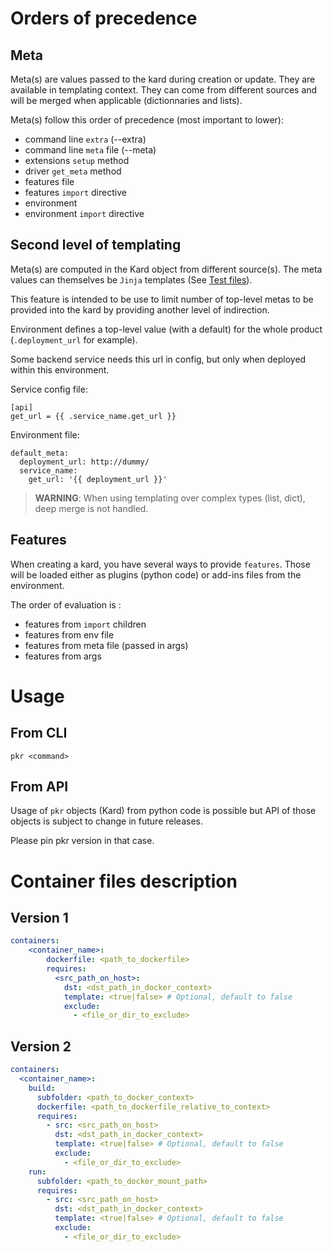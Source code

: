 # Orders of precedence

## Meta
Meta(s) are values passed to the kard during creation or update. They are available in templating context. They can come from different sources and will be merged when applicable (dictionnaries and lists).

Meta(s) follow this order of precedence (most important to lower):
 * command line `extra` (--extra)
 * command line `meta` file (--meta)
 * extensions `setup` method
 * driver `get_meta` method
 * features file
 * features `import` directive
 * environment
 * environment `import` directive

## Second level of templating

Meta(s) are computed in the Kard object from different source(s). The meta values can themselves be `Jinja` templates (See [Test files](../test/files/path1/env/dev/env.yml)).

This feature is intended to be use to limit number of top-level metas to be provided into the kard by providing another level of indirection.

Environment defines a top-level value (with a default) for the whole product (`.deployment_url` for example).

Some backend service needs this url in config, but only when deployed within this environment.

Service config file:
```
[api]
get_url = {{ .service_name.get_url }}
```

Environment file:
```
default_meta:
  deployment_url: http://dummy/
  service_name:
    get_url: '{{ deployment_url }}'
```

> **WARNING**: When using templating over complex types (list, dict), deep merge is not handled.

## Features
When creating a kard, you have several ways to provide `features`. Those will be loaded either as plugins (python code) or add-ins files from the environment.

The order of evaluation is :
 * features from `import` children
 * features from env file
 * features from meta file (passed in args)
 * features from args

# Usage

## From CLI

```
pkr <command>
```

## From API

Usage of `pkr` objects (Kard) from python code is possible but API of those objects is subject to change in future releases.

Please pin pkr version in that case.

# Container files description

## Version 1

```yaml
containers:
    <container_name>:
        dockerfile: <path_to_dockerfile>
        requires:
          <src_path_on_host>:
            dst: <dst_path_in_docker_context>
            template: <true|false> # Optional, default to false
            exclude:
              - <file_or_dir_to_exclude>
```

## Version 2

```yaml
containers:
  <container_name>:
    build:
      subfolder: <path_to_docker_context>
      dockerfile: <path_to_dockerfile_relative_to_context>
      requires:
        - src: <src_path_on_host>
          dst: <dst_path_in_docker_context>
          template: <true|false> # Optional, default to false
          exclude:
            - <file_or_dir_to_exclude>
    run:
      subfolder: <path_to_docker_mount_path>
      requires:
        - src: <src_path_on_host>
          dst: <dst_path_in_docker_context>
          template: <true|false> # Optional, default to false
          exclude:
            - <file_or_dir_to_exclude>
```